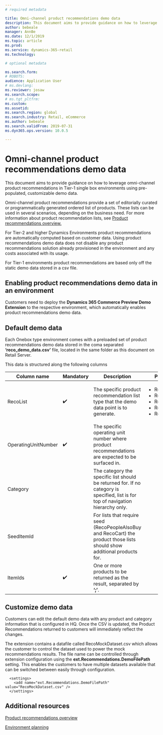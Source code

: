 ```yaml
---
# required metadata

title: Omni-channel product recommendations demo data
description: This document aims to provide guidance on how to leverage omni-channel product recommendations in Tier-1 single box environments using pre-populated, customizable demo data.
author: bebeale
manager: AnnBe
ms.date: 12/1/2019
ms.topic: article
ms.prod: 
ms.service: dynamics-365-retail
ms.technology: 

# optional metadata

ms.search.form: 
# ROBOTS: 
audience: Application User
# ms.devlang: 
ms.reviewer: josaw
ms.search.scope: 
# ms.tgt_pltfrm: 
ms.custom: 
ms.assetid: 
ms.search.region: global
ms.search.industry: Retail, eCommerce
ms.author: bebeale
ms.search.validFrom: 2019-07-31
ms.dyn365.ops.version: 10.0.5

---
```


# Omni-channel product recommendations demo data

This document aims to provide guidance on how to leverage omni-channel product recommendations in Tier-1 single box 
environments using pre-populated, customizable demo data.

Omni-channel product recommendations provide a set of editorially curated or programmatically generated ordered list of products. 
These lists can be used in several scenarios, depending on the business need. 
For more information about product recommendation lists, see [Product recommendations overview.](../commerce/product-recommendations.md)

For Tier-2 and higher Dynamics Environments product recommendations are automatically computed based on customer data.
Using product recommendations demo data does not disable any product recommendations solution already provisioned in the environment
and any costs associated with its usage.

For Tier-1 environments product recommendations are based only off the static demo data stored in a csv file.

## Enabling product recommendations demo data in an environment

Customers need to deploy the **Dynamics 365 Commerce Preview Demo Extension** to the respective environment, 
which automatically enables product recommendations demo data.

## Default demo data
Each Onebox type environment comes with a preloaded set of product recommendations demo data stored in the 
coma separated **‘reco_demo_data.csv’** file, located in the same folder as this document on Retail Server.

This data is structured along the following columns

| Column name         | Mandatory          | Description                                                                                                                                 | Possible Values                                                              |
|---------------------|--------------------|---------------------------------------------------------------------------------------------------------------------------------------------|------------------------------------------------------------------------------|
| RecoList            | :heavy_check_mark: | The specific product   recommendation list type that the demo data point is to generate.                                                    | <ul><li>RecoBestSelling</li><li>RecoNew</li><li>RecoTrending</li><li>RecoCart</li><li>RecoPeopleAlsoBuy</li></ul> |
| OperatingUnitNumber | :heavy_check_mark: | The specific   operating unit number where product recommendations are expected to be   surfaced in.                                        |                                                                              |
| Category            |                    |    The category the   specific list should be returned for. If no category is specified, list is   for top of navigation hierarchy only.    |                                                                              |
| SeedItemId          |                    |    For lists that   require seed (RecoPeopleAlsoBuy and RecoCart) the product those lists should   show additional products for.            |                                                                              |
| ItemIds             | :heavy_check_mark: | One or more products   to be returned as the result, separated by **‘;’**.                                                                  |                                                                              |


## Customize demo data
Customers can edit the default demo data with any product and category information that is configured in HQ. 
Once the CSV is updated, the Product Recommendations returned to customers will immediately reflect the changes.

The extension contains a datafile called RecoMockDataset.csv which allows the customer to control the dataset used to power the
mock recommendations results. The file name can be controlled through extension configuration using the 
**ext.Recommendations.DemoFilePath** setting. This enables the customers to have multiple datasets available that can be switched
between easily through configuration.

```
  <settings>
    <add name="ext.Recommendations.DemoFilePath" value="RecoMockDataset.csv" />
  </settings>
```

## Additional resources

[Product recommendations overview](../commerce/product-recommendations.md)

[Environment planning](../fin-ops-core/fin-ops/imp-lifecycle/environment-planning.md)
